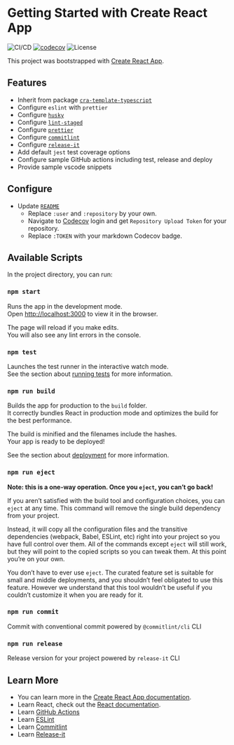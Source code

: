# Getting Started with Create React App

![CI/CD](https://github.com/:user/:repository/workflows/CI/badge.svg)
[![codecov](https://codecov.io/gh/:user/:repository/branch/master/graph/badge.svg?token=:TOKEN)](https://codecov.io/gh/:user/:repository)
![License](https://img.shields.io/github/license/:user/:repository)

This project was bootstrapped with [Create React App](https://github.com/facebook/create-react-app).

## Features

- Inherit from package [`cra-template-typescript`](https://www.npmjs.com/package/cra-template-typescript)
- Configure `eslint` with `prettier`
- Configure [`husky`](https://typicode.github.io/husky/#/)
- Configure [`lint-staged`](https://github.com/okonet/lint-staged#readme)
- Configure [`prettier`](https://prettier.io/)
- Configure [`commitlint`](https://commitlint.js.org/)
- Configure [`release-it`](https://github.com/release-it/release-it)
- Add default `jest` test coverage options
- Configure sample GitHub actions including test, release and deploy
- Provide sample vscode snippets

## Configure

- Update [`README`](./README.md)
  - Replace `:user` and `:repository` by your own.
  - Navigate to [Codecov](https://codecov.io) login and get `Repository Upload Token` for your repository.
  - Replace `:TOKEN` with your markdown Codecov badge.

## Available Scripts

In the project directory, you can run:

### `npm start`

Runs the app in the development mode.\
Open [http://localhost:3000](http://localhost:3000) to view it in the browser.

The page will reload if you make edits.\
You will also see any lint errors in the console.

### `npm test`

Launches the test runner in the interactive watch mode.\
See the section about [running tests](https://facebook.github.io/create-react-app/docs/running-tests) for more information.

### `npm run build`

Builds the app for production to the `build` folder.\
It correctly bundles React in production mode and optimizes the build for the best performance.

The build is minified and the filenames include the hashes.\
Your app is ready to be deployed!

See the section about [deployment](https://facebook.github.io/create-react-app/docs/deployment) for more information.

### `npm run eject`

**Note: this is a one-way operation. Once you `eject`, you can’t go back!**

If you aren’t satisfied with the build tool and configuration choices, you can `eject` at any time. This command will remove the single build dependency from your project.

Instead, it will copy all the configuration files and the transitive dependencies (webpack, Babel, ESLint, etc) right into your project so you have full control over them. All of the commands except `eject` will still work, but they will point to the copied scripts so you can tweak them. At this point you’re on your own.

You don’t have to ever use `eject`. The curated feature set is suitable for small and middle deployments, and you shouldn’t feel obligated to use this feature. However we understand that this tool wouldn’t be useful if you couldn’t customize it when you are ready for it.

### `npm run commit`

Commit with conventional commit powered by `@commitlint/cli` CLI

### `npm run release`

Release version for your project powered by `release-it` CLI

## Learn More

- You can learn more in the [Create React App documentation](https://facebook.github.io/create-react-app/docs/getting-started).
- Learn React, check out the [React documentation](https://reactjs.org/).
- Learn [GitHub Actions](https://docs.github.com/en/free-pro-team@latest/actions/learn-github-actions)
- Learn [ESLint](https://eslint.org/docs/user-guide/getting-started)
- Learn [Commitlint](https://commitlint.js.org/#/)
- Learn [Release-it](https://github.com/release-it/release-it)
